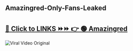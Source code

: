 
 ## Amazingred-Only-Fans-Leaked

# <h2><a href="https://clipsfans.com/Amazingred&ref=git">🔗 Click to LINKS ⏩⏩ 👉 🟢 Amazingred </a></h2>

<a href="https://clipsfans.com/Amazingred&ref=git" rel="nofollow" data-target="animated-image.originalLink"><img src="https://i.ibb.co.com/xMMVF88/686577567.gif" alt="Viral Video Original" style="max-width: 100%; display: inline-block;" data-target="animated-image.originalImage"></a>
